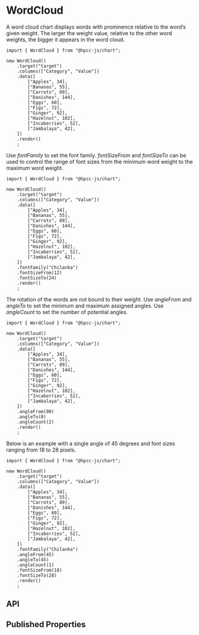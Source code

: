 # WordCloud

<!--meta
{
    "id": 15139,
    "name": "WordCloud",
    "kind": 128,
    "kindString": "Class",
    "flags": {
        "isExported": true
    },
    "sources": [
        {
            "fileName": "WordCloud.ts",
            "line": 11,
            "character": 22
        }
    ],
    "extendedTypes": [
        {
            "type": "reference",
            "name": "SVGWidget"
        }
    ],
    "folder": "packages/chart"
}
-->

A word cloud chart displays words with prominence relative to the word’s given weight. The larger the weight value, relative to the other word weights, the bigger it appears in the word cloud.

```sample-code
import { WordCloud } from "@hpcc-js/chart";

new WordCloud()
    .target("target")
    .columns(["Category", "Value"])
    .data([
        ["Apples", 34],
        ["Bananas", 55],
        ["Carrots", 89],
        ["Danishes", 144],
        ["Eggs", 60],
        ["Figs", 72],
        ["Ginger", 92],
        ["Hazelnut", 102],
        ["Incaberries", 52],
        ["Jambalaya", 42],
    ])
    .render()
    ;
```

Use _fontFamily_ to set the font family. _fontSizeFrom_ and _fontSizeTo_ can be used to control the range of font sizes from the minimum word weight to the maximum word weight.

```sample-code
import { WordCloud } from "@hpcc-js/chart";

new WordCloud()
    .target("target")
    .columns(["Category", "Value"])
    .data([
        ["Apples", 34],
        ["Bananas", 55],
        ["Carrots", 89],
        ["Danishes", 144],
        ["Eggs", 60],
        ["Figs", 72],
        ["Ginger", 92],
        ["Hazelnut", 102],
        ["Incaberries", 52],
        ["Jambalaya", 42],
    ])
    .fontFamily("Chilanka")
    .fontSizeFrom(12)
    .fontSizeTo(24)
    .render()
    ;
```

The rotation of the words are not bound to their weight. Use _angleFrom_ and _angleTo_ to set the minimum and maximum assigned angles. Use _angleCount_ to set the number of potential angles.

```sample-code
import { WordCloud } from "@hpcc-js/chart";

new WordCloud()
    .target("target")
    .columns(["Category", "Value"])
    .data([
        ["Apples", 34],
        ["Bananas", 55],
        ["Carrots", 89],
        ["Danishes", 144],
        ["Eggs", 60],
        ["Figs", 72],
        ["Ginger", 92],
        ["Hazelnut", 102],
        ["Incaberries", 52],
        ["Jambalaya", 42],
    ])
    .angleFrom(90)
    .angleTo(0)
    .angleCount(2)
    .render()
    ;
```

Below is an example with a single angle of 45 degrees and font sizes ranging from 18 to 28 pixels.

```sample-code
import { WordCloud } from "@hpcc-js/chart";

new WordCloud()
    .target("target")
    .columns(["Category", "Value"])
    .data([
        ["Apples", 34],
        ["Bananas", 55],
        ["Carrots", 89],
        ["Danishes", 144],
        ["Eggs", 60],
        ["Figs", 72],
        ["Ginger", 92],
        ["Hazelnut", 102],
        ["Incaberries", 52],
        ["Jambalaya", 42],
    ])
    .fontFamily("Chilanka")
    .angleFrom(45)
    .angleTo(45)
    .angleCount(1)
    .fontSizeFrom(18)
    .fontSizeTo(28)
    .render()
    ;
```

## API

## Published Properties
```@hpcc-js/chart:WordCloud
```
